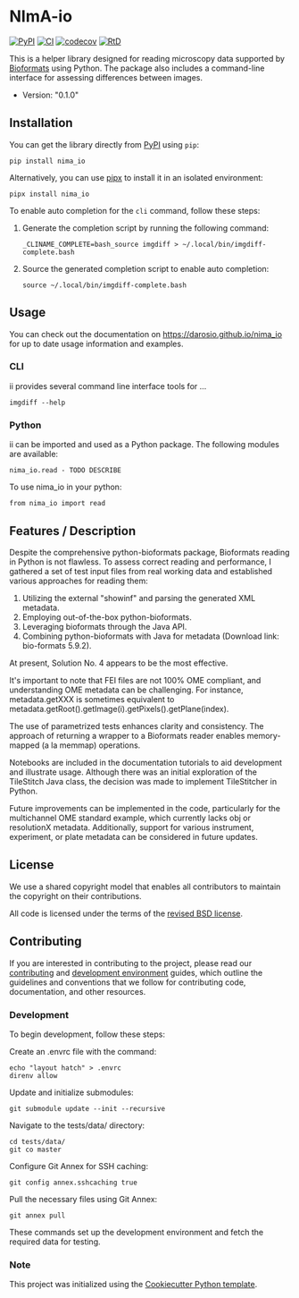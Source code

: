 # NImA-io

[![PyPI](https://img.shields.io/pypi/v/nima_io.svg)](https://pypi.org/project/nima_io/)
[![CI](https://github.com/darosio/nima_io/actions/workflows/ci.yml/badge.svg)](https://github.com/darosio/nima_io/actions/workflows/ci.yml)
[![codecov](https://codecov.io/gh/darosio/nima_io/branch/main/graph/badge.svg?token=OU6F9VFUQ6)](https://codecov.io/gh/darosio/nima_io)
[![RtD](https://readthedocs.org/projects/nima_io/badge/)](https://nima_io.readthedocs.io/)

This is a helper library designed for reading microscopy data supported by
[Bioformats](https://www.openmicroscopy.org/bio-formats/) using Python. The
package also includes a command-line interface for assessing differences between
images.

- Version: "0.1.0"

## Installation

You can get the library directly from [PyPI](https://pypi.org/project/nima_io/)
using `pip`:

    pip install nima_io

Alternatively, you can use [pipx](https://pypa.github.io/pipx/) to install it in
an isolated environment:

    pipx install nima_io

To enable auto completion for the `cli` command, follow these steps:

1.  Generate the completion script by running the following command:

        _CLINAME_COMPLETE=bash_source imgdiff > ~/.local/bin/imgdiff-complete.bash

2.  Source the generated completion script to enable auto completion:

        source ~/.local/bin/imgdiff-complete.bash

## Usage

You can check out the documentation on <https://darosio.github.io/nima_io> for
up to date usage information and examples.

### CLI

ii provides several command line interface tools for …

    imgdiff --help

### Python

ii can be imported and used as a Python package. The following modules are
available:

    nima_io.read - TODO DESCRIBE

To use nima_io in your python:

    from nima_io import read

## Features / Description

Despite the comprehensive python-bioformats package, Bioformats reading in
Python is not flawless. To assess correct reading and performance, I gathered a
set of test input files from real working data and established various
approaches for reading them:

1. Utilizing the external "showinf" and parsing the generated XML metadata.
2. Employing out-of-the-box python-bioformats.
3. Leveraging bioformats through the Java API.
4. Combining python-bioformats with Java for metadata (Download link: bio-formats 5.9.2).

At present, Solution No. 4 appears to be the most effective.

It's important to note that FEI files are not 100% OME compliant, and
understanding OME metadata can be challenging. For instance, metadata.getXXX is
sometimes equivalent to
metadata.getRoot().getImage(i).getPixels().getPlane(index).

The use of parametrized tests enhances clarity and consistency. The approach of
returning a wrapper to a Bioformats reader enables memory-mapped (a la memmap)
operations.

Notebooks are included in the documentation tutorials to aid development and
illustrate usage. Although there was an initial exploration of the TileStitch
Java class, the decision was made to implement TileStitcher in Python.

Future improvements can be implemented in the code, particularly for the
multichannel OME standard example, which currently lacks obj or resolutionX
metadata. Additionally, support for various instrument, experiment, or plate
metadata can be considered in future updates.

## License

We use a shared copyright model that enables all contributors to maintain the
copyright on their contributions.

All code is licensed under the terms of the [revised BSD license](LICENSE.txt).

## Contributing

If you are interested in contributing to the project, please read our
[contributing](https://darosio.github.io/nima_io/references/contributing.html)
and
[development environment](https://darosio.github.io/nima_io/references/development.html)
guides, which outline the guidelines and conventions that we follow for
contributing code, documentation, and other resources.

### Development

To begin development, follow these steps:

Create an .envrc file with the command:

    echo "layout hatch" > .envrc
    direnv allow

Update and initialize submodules:

    git submodule update --init --recursive

Navigate to the tests/data/ directory:

    cd tests/data/
    git co master

Configure Git Annex for SSH caching:

    git config annex.sshcaching true

Pull the necessary files using Git Annex:

    git annex pull

These commands set up the development environment and fetch the required data for testing.

### Note

This project was initialized using the [Cookiecutter Python
template](https://github.com/darosio/cookiecutter-python).
